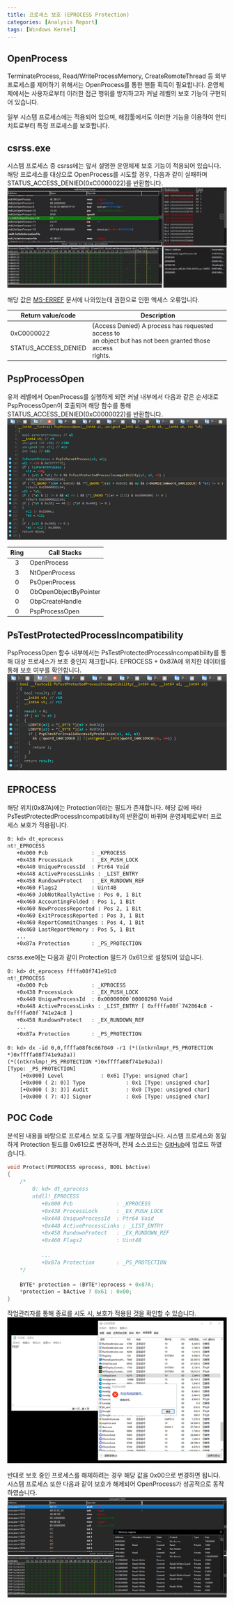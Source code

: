 ```yaml
---
title: 프로세스 보호 (EPROCESS Protection)
categories: [Analysis Report]
tags: [Windows Kernel]
---
```


## OpenProcess
TerminateProcess, Read/WriteProcessMemory, CreateRemoteThread 등 외부 프로세스를 제어하기 위해서는 OpenProcess를 통한 핸들 획득이 필요합니다. 운영체제에서는 사용자로부터 이러한 접근 행위를 방지하고자 커널 레벨의 보호 기능이 구현되어 있습니다. 

일부 시스템 프로세스에는 적용되어 있으며, 해킹툴에서도 이러한 기능을 이용하여 안티치트로부터 특정 프로세스를 보호합니다.

## csrss.exe
시스템 프로세스 중 csrss에는 앞서 설명한 운영체제 보호 기능이 적용되어 있습니다. 해당 프로세스를 대상으로 OpenProcess를 시도할 경우, 다음과 같이 실패하며 STATUS_ACCESS_DENIED(0xC0000022)를 반환합니다.
![](/assets/posts/2023-11-06-EProtection/1.png)

해당 값은 [MS-ERREF](https://learn.microsoft.com/en-us/openspecs/windows_protocols/ms-erref/596a1078-e883-4972-9bbc-49e60bebca55) 문서에 나와있는데 권한으로 인한 액세스 오류입니다.

| Return value/code   |	Description |
|---------------------|----------------|
| 0xC0000022<br><br>STATUS_ACCESS_DENIED |  {Access Denied} A process has requested access to<br>an object but has not been granted those access<br>rights. |

## PspProcessOpen
유저 레벨에서 OpenProcess를 실행하게 되면 커널 내부에서 다음과 같은 순서대로 PspProcessOpen이 호출되며 해당 함수를 통해 STATUS_ACCESS_DENIED(0xC0000022)를 반환합니다.
![](/assets/posts/2023-11-06-EProtection/4.png)

| Ring | Call Stacks                    |
|:-:|-----------------------------------|
| 3 | OpenProcess                       |
| 3 | NtOpenProcess                     |
| 0 | PsOpenProcess                     |
| 0 | ObOpenObjectByPointer             |
| 0 | ObpCreateHandle                   |
| 0 | PspProcessOpen                    |

## PsTestProtectedProcessIncompatibility
PspProcessOpen 함수 내부에서는 PsTestProtectedProcessIncompatibility를 통해 대상 프로세스가 보호 중인지 체크합니다. EPROCESS + 0x87A에 위치한 데이터를 통해 보호 여부를 확인합니다.
![](/assets/posts/2023-11-06-EProtection/5.png)

## EPROCESS
해당 위치(0x87A)에는 Protection이라는 필드가 존재합니다. 해당 값에 따라 PsTestProtectedProcessIncompatibility의 반환값이 바뀌며 운영체제로부터 프로세스 보호가 적용됩니다.
```
0: kd> dt_eprocess
nt!_EPROCESS
   +0x000 Pcb              : _KPROCESS
   +0x438 ProcessLock      : _EX_PUSH_LOCK
   +0x440 UniqueProcessId  : Ptr64 Void
   +0x448 ActiveProcessLinks : _LIST_ENTRY
   +0x458 RundownProtect   : _EX_RUNDOWN_REF
   +0x460 Flags2           : Uint4B
   +0x460 JobNotReallyActive : Pos 0, 1 Bit
   +0x460 AccountingFolded : Pos 1, 1 Bit
   +0x460 NewProcessReported : Pos 2, 1 Bit
   +0x460 ExitProcessReported : Pos 3, 1 Bit
   +0x460 ReportCommitChanges : Pos 4, 1 Bit
   +0x460 LastReportMemory : Pos 5, 1 Bit
   ...
   +0x87a Protection       : _PS_PROTECTION
```

csrss.exe에는 다음과 같이 Protection 필드가 0x61으로 설정되어 있습니다.
```
0: kd> dt_eprocess ffffa08f741e91c0
nt!_EPROCESS
   +0x000 Pcb              : _KPROCESS
   +0x438 ProcessLock      : _EX_PUSH_LOCK
   +0x440 UniqueProcessId  : 0x00000000`00000298 Void
   +0x448 ActiveProcessLinks : _LIST_ENTRY [ 0xffffa08f`742864c8 - 0xffffa08f`741e24c8 ]
   +0x458 RundownProtect   : _EX_RUNDOWN_REF
   ...
   +0x87a Protection       : _PS_PROTECTION

0: kd> dx -id 0,0,ffffa08f6c667040 -r1 (*((ntkrnlmp!_PS_PROTECTION *)0xffffa08f741e9a3a))
(*((ntkrnlmp!_PS_PROTECTION *)0xffffa08f741e9a3a))                 [Type: _PS_PROTECTION]
    [+0x000] Level            : 0x61 [Type: unsigned char]
    [+0x000 ( 2: 0)] Type             : 0x1 [Type: unsigned char]
    [+0x000 ( 3: 3)] Audit            : 0x0 [Type: unsigned char]
    [+0x000 ( 7: 4)] Signer           : 0x6 [Type: unsigned char]
```


## POC Code
분석된 내용을 바탕으로 프로세스 보호 도구를 개발하였습니다. 시스템 프로세스와 동일하게 Protection 필드를 0x61으로 변경하며, 전체 소스코드는 [GitHub](https://github.com/cshelldll/MyPOC/tree/main/EProtection)에 업로드 하였습니다.
```cpp
void Protect(PEPROCESS eprocess, BOOL bActive)
{
	/*
		0: kd> dt_eprocess
		ntdll!_EPROCESS
		   +0x000 Pcb              : _KPROCESS
		   +0x438 ProcessLock      : _EX_PUSH_LOCK
		   +0x440 UniqueProcessId  : Ptr64 Void
		   +0x448 ActiveProcessLinks : _LIST_ENTRY
		   +0x458 RundownProtect   : _EX_RUNDOWN_REF
		   +0x460 Flags2           : Uint4B

		   ...
		   +0x87a Protection       : _PS_PROTECTION
	*/

	BYTE* protection = (BYTE*)eprocess + 0x87A;
	*protection = bActive ? 0x61 : 0x00;
}
```
작업관리자를 통해 종료를 시도 시, 보호가 적용된 것을 확인할 수 있습니다. 
![](/assets/posts/2023-11-06-EProtection/2.png)

반대로 보호 중인 프로세스를 해제하려는 경우 해당 값을 0x00으로 변경하면 됩니다. 시스템 프로세스 또한 다음과 같이 보호가 해제되어 OpenProcess가 성공적으로 동작하였습니다.
![](/assets/posts/2023-11-06-EProtection/6.png)